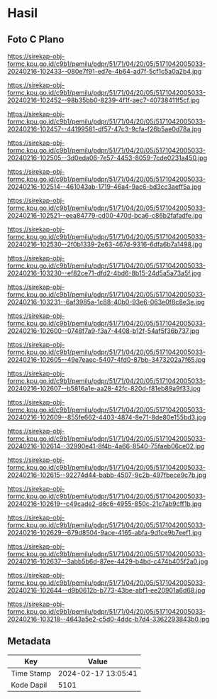 # Hasil

## Foto C Plano

https://sirekap-obj-formc.kpu.go.id/c9b1/pemilu/pdpr/51/71/04/20/05/5171042005033-20240216-102433--080e7f91-ed7e-4b64-ad7f-5cf1c5a0a2b4.jpg

https://sirekap-obj-formc.kpu.go.id/c9b1/pemilu/pdpr/51/71/04/20/05/5171042005033-20240216-102452--98b35bb0-8239-4f1f-aec7-40738411f5cf.jpg

https://sirekap-obj-formc.kpu.go.id/c9b1/pemilu/pdpr/51/71/04/20/05/5171042005033-20240216-102457--44199581-df57-47c3-9cfa-f26b5ae0d78a.jpg

https://sirekap-obj-formc.kpu.go.id/c9b1/pemilu/pdpr/51/71/04/20/05/5171042005033-20240216-102505--3d0eda06-7e57-4453-8059-7cde0231a450.jpg

https://sirekap-obj-formc.kpu.go.id/c9b1/pemilu/pdpr/51/71/04/20/05/5171042005033-20240216-102514--461043ab-1719-46a4-9ac6-bd3cc3aeff5a.jpg

https://sirekap-obj-formc.kpu.go.id/c9b1/pemilu/pdpr/51/71/04/20/05/5171042005033-20240216-102521--eea84779-cd00-470d-bca6-c86b2fafadfe.jpg

https://sirekap-obj-formc.kpu.go.id/c9b1/pemilu/pdpr/51/71/04/20/05/5171042005033-20240216-102530--2f0b1339-2e63-467d-9316-6dfa6b7a1498.jpg

https://sirekap-obj-formc.kpu.go.id/c9b1/pemilu/pdpr/51/71/04/20/05/5171042005033-20240216-103230--ef82ce71-dfd2-4bd6-8b15-24d5a5a73a5f.jpg

https://sirekap-obj-formc.kpu.go.id/c9b1/pemilu/pdpr/51/71/04/20/05/5171042005033-20240216-103231--6af3985a-1c88-40b0-93e6-063e0f8c8e3e.jpg

https://sirekap-obj-formc.kpu.go.id/c9b1/pemilu/pdpr/51/71/04/20/05/5171042005033-20240216-102600--0748f7a9-f3a7-4408-b12f-54af5f36b737.jpg

https://sirekap-obj-formc.kpu.go.id/c9b1/pemilu/pdpr/51/71/04/20/05/5171042005033-20240216-102605--49e7eaec-5407-4fd0-87bb-3473202a7f65.jpg

https://sirekap-obj-formc.kpu.go.id/c9b1/pemilu/pdpr/51/71/04/20/05/5171042005033-20240216-102607--b5816a1e-aa28-42fc-820d-f81eb89a9f33.jpg

https://sirekap-obj-formc.kpu.go.id/c9b1/pemilu/pdpr/51/71/04/20/05/5171042005033-20240216-102609--855fe662-4403-4874-8e71-8de80e155bd3.jpg

https://sirekap-obj-formc.kpu.go.id/c9b1/pemilu/pdpr/51/71/04/20/05/5171042005033-20240216-102614--32990e41-8f4b-4a66-8540-75faeb06ce02.jpg

https://sirekap-obj-formc.kpu.go.id/c9b1/pemilu/pdpr/51/71/04/20/05/5171042005033-20240216-102615--92274d44-babb-4507-9c2b-497fbece9c7b.jpg

https://sirekap-obj-formc.kpu.go.id/c9b1/pemilu/pdpr/51/71/04/20/05/5171042005033-20240216-102619--c49cade2-d6c6-4955-850c-21c7ab9cff1b.jpg

https://sirekap-obj-formc.kpu.go.id/c9b1/pemilu/pdpr/51/71/04/20/05/5171042005033-20240216-102629--679d8504-9ace-4165-abfa-9d1ce9b7eef1.jpg

https://sirekap-obj-formc.kpu.go.id/c9b1/pemilu/pdpr/51/71/04/20/05/5171042005033-20240216-102637--3abb5b6d-87ee-4429-b4bd-c474b405f2a0.jpg

https://sirekap-obj-formc.kpu.go.id/c9b1/pemilu/pdpr/51/71/04/20/05/5171042005033-20240216-102644--d9b0612b-b773-43be-abf1-ee20901a6d68.jpg

https://sirekap-obj-formc.kpu.go.id/c9b1/pemilu/pdpr/51/71/04/20/05/5171042005033-20240216-103218--4643a5e2-c5d0-4ddc-b7d4-3362293843b0.jpg


## Metadata

| Key        | Value               |
| ---------- | ------------------- |
| Time Stamp | 2024-02-17 13:05:41 |
| Kode Dapil | 5101                |



